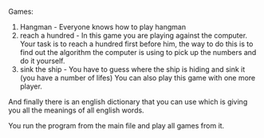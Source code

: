 Games:
1. Hangman - Everyone knows how to play hangman
2. reach a hundred - In this game you are playing against the computer.
                     Your task is to reach a hundred first before him,
                     the way to do this is to find out the algorithm
                     the computer is using to pick up the numbers
                     and do it yourself.
3. sink the ship -   You have to guess where the ship is hiding and sink it
                     (you have a number of lifes)
                     You can also play this game with one more player.

And finally there is an english dictionary that you can use which is giving
you all the meanings of all english words.

You run the program from the main file and play all games from it.
            
                     
